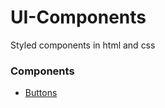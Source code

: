 # UI-Components
Styled components in html and css

### Components

- [Buttons](https://utpl-rank.github.io/UI-Components/components/buttons/)